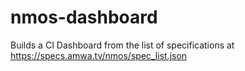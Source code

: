 # nmos-dashboard

Builds a CI Dashboard from the list of specifications at <https://specs.amwa.tv/nmos/spec_list.json>  